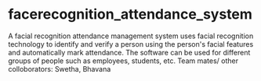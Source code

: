 # facerecognition_attendance_system
A facial recognition attendance management system uses facial recognition technology to identify and verify a person using the person's facial features and automatically mark attendance. The software can be used for different groups of people such as employees, students, etc. 
Team mates/ other colloborators: Swetha, Bhavana
